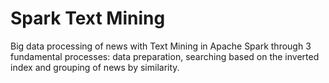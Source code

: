 # Spark Text Mining

Big data processing of news with Text Mining in Apache Spark through 3 fundamental processes: data preparation, searching based on the inverted index and grouping of news by similarity.

